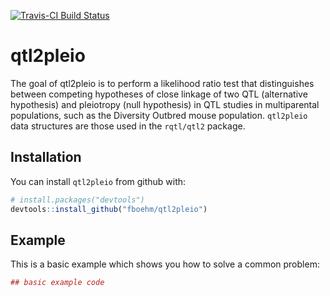 
[![Travis-CI Build Status](https://travis-ci.org/fboehm/qtl2pleio.svg?branch=master)](https://travis-ci.org/fboehm/qtl2pleio)

<!-- README.md is generated from README.Rmd. Please edit that file -->
qtl2pleio
=========

The goal of qtl2pleio is to perform a likelihood ratio test that distinguishes between competing hypotheses of close linkage of two QTL (alternative hypothesis) and pleiotropy (null hypothesis) in QTL studies in multiparental populations, such as the Diversity Outbred mouse population. `qtl2pleio` data structures are those used in the `rqtl/qtl2` package.

Installation
------------

You can install `qtl2pleio` from github with:

``` r
# install.packages("devtools")
devtools::install_github("fboehm/qtl2pleio")
```

Example
-------

This is a basic example which shows you how to solve a common problem:

``` r
## basic example code
```
